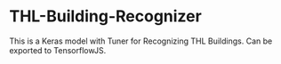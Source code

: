 # THL-Building-Recognizer
This is a Keras model with Tuner for Recognizing THL Buildings. Can be exported to TensorflowJS.

